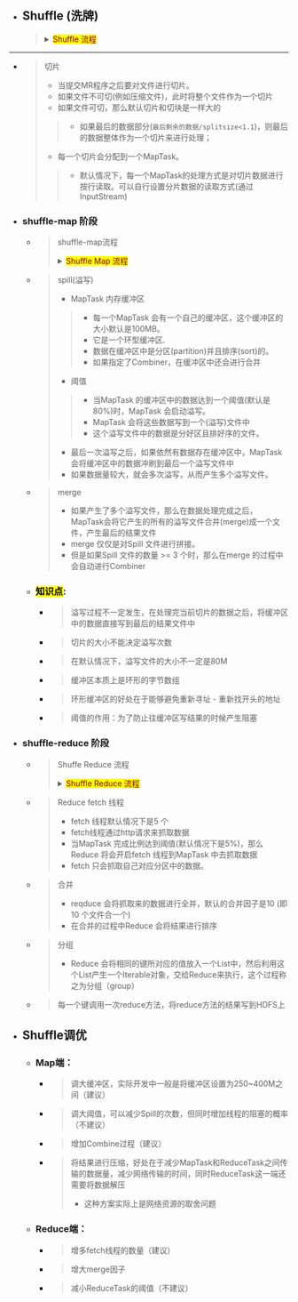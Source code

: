 


- ##  Shuffle (洗牌)
    > <details>
    > <summary><mark><font color=darkred>Shuffle 流程</font></mark></summary>
    > 
    > ![](./img/Shuffle.jpg)
    > </details>
    > 

--- 

- > 切片
    > - 当提交MR程序之后要对文件进行切片。
    > - 如果文件不可切(例如压缩文件)，此时将整个文件作为一个切片
    > - 如果文件可切，那么默认切片和切块是一样大的
    >> - 如果最后的数据部分(`最后剩余的数据/splitsize<1.1`)，则最后的数据整体作为一个切片来进行处理；
    > - 每一个切片会分配到一个MapTask。
    >> - 默认情况下，每一个MapTask的处理方式是对切片数据进行按行读取。可以自行设置分片数据的读取方式(通过InputStream)

- ### shuffle-map 阶段
    - > shuffle-map流程
        > <details>
        > <summary><mark><font color=darkred>Shuffle Map 流程</font></mark></summary>
        > 
        >> ![](./img/shuffle-map阶段.png)
        > </details>
        > 
    - > spill(溢写)
        > - MapTask 内存缓冲区
        >> - 每一个MapTask 会有一个自己的缓冲区，这个缓冲区的大小默认是100MB。
        >> - 它是一个环型缓冲区.
        >> - 数据在缓冲区中是分区(partition)并且排序(sort)的。
        >> - 如果指定了Combiner，在缓冲区中还会进行合并
        > - 阈值
        >> - 当MapTask 的缓冲区中的数据达到一个阈值(默认是80%)时，MapTask 会启动溢写。
        >> - MapTask 会将这些数据写到一个(溢写)文件中
        >> - 这个溢写文件中的数据是分好区且排好序的文件。
        > - 最后一次溢写之后，如果依然有数据存在缓冲区中，MapTask 会将缓冲区中的数据冲刷到最后一个溢写文件中
        > - 如果数据量较大，就会多次溢写，从而产生多个溢写文件。
    - > merge
        > - 如果产生了多个溢写文件，那么在数据处理完成之后，MapTask会将它产生的所有的溢写文件合并(merge)成一个文件，产生最后的结果文件
        > - merge 仅仅是对Spill 文件进行拼接。
        > - 但是如果Spill 文件的数量 >= 3 个时，那么在merge 的过程中会自动进行Combiner
    - ### <mark>知识点</mark>: 
        - > 溢写过程不一定发生，在处理完当前切片的数据之后，将缓冲区中的数据直接写到最后的结果文件中
        - > 切片的大小不能决定溢写次数
        - > 在默认情况下，溢写文件的大小不一定是80M
        - > 缓冲区本质上是环形的字节数组
        - > 环形缓冲区的好处在于能够避免重新寻址 - 重新找开头的地址
        - > 阈值的作用：为了防止往缓冲区写结果的时候产生阻塞
- ### shuffle-reduce 阶段
    - > Shuffe Reduce 流程
        > <details>
        > <summary><mark><font color=darkred>Shuffle Reduce 流程</font></mark></summary>
        > 
        >> ![](./img/Shuffle-Reduce阶段.png)
        > </details>
        > 
    - > Reduce fetch 线程
        > - fetch 线程默认情况下是5 个
        > - fetch线程通过http请求来抓取数据
        > - 当MapTask 完成比例达到阈值(默认情况下是5%)，那么Reduce 将会开启fetch 线程到MapTask 中去抓取数据
        > - fetch 只会抓取自己对应分区中的数据。
    - > 合并
        > - reqduce 会将抓取来的数据进行全并，默认的合并因子是10 (即10 个文件合一个)
        > - 在合并的过程中Reduce 会将结果进行排序
    - > 分组
        > - Reduce 会将相同的键所对应的值放入一个List中，然后利用这个List产生一个Iterable对象，交给Reduce来执行，这个过程称之为分组（group）
    - > 每一个键调用一次reduce方法，将reduce方法的结果写到HDFS上

- ## Shuffle调优
	- ### Map端：
		- > 调大缓冲区，实际开发中一般是将缓冲区设置为250~400M之间（建议）
		- > 调大阈值，可以减少Spill的次数，但同时增加线程的阻塞的概率（不建议）
		- > 增加Combine过程（建议）
		- > 将结果进行压缩，好处在于减少MapTask和ReduceTask之间传输的数据量，减少网络传输的时间，同时ReduceTask这一端还需要将数据解压
            > - 这种方案实际上是网络资源的取舍问题
	- ### Reduce端：
		- > 增多fetch线程的数量（建议）
		- > 增大merge因子
        - > 减小ReduceTask的阈值（不建议）

